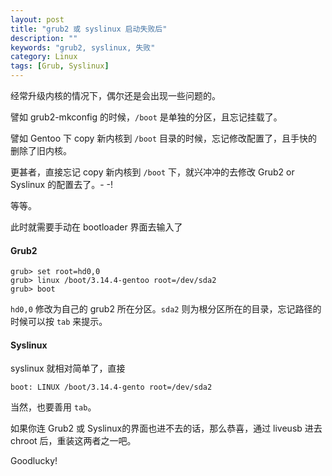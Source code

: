 ```yaml
---
layout: post
title: "grub2 或 syslinux 启动失败后"
description: ""
keywords: "grub2, syslinux, 失败"
category: Linux
tags: [Grub, Syslinux]
---
```


经常升级内核的情况下，偶尔还是会出现一些问题的。

譬如 grub2-mkconfig 的时候，`/boot` 是单独的分区，且忘记挂载了。

譬如 Gentoo 下 copy 新内核到 `/boot` 目录的时候，忘记修改配置了，且手快的删除了旧内核。

更甚者，直接忘记 copy 新内核到 `/boot` 下，就兴冲冲的去修改 Grub2 or Syslinux 的配置去了。- -!

等等。

<!-- more -->
此时就需要手动在 bootloader 界面去输入了

#### Grub2

```
grub> set root=hd0,0
grub> linux /boot/3.14.4-gentoo root=/dev/sda2
grub> boot
```

`hd0,0` 修改为自己的 grub2 所在分区。`sda2` 则为根分区所在的目录，忘记路径的时候可以按 `tab` 来提示。

#### Syslinux

syslinux 就相对简单了，直接

    boot: LINUX /boot/3.14.4-gento root=/dev/sda2

当然，也要善用 `tab`。

如果你连 Grub2 或 Syslinux的界面也进不去的话，那么恭喜，通过 liveusb 进去 chroot 后，重装这两者之一吧。

Goodlucky!
